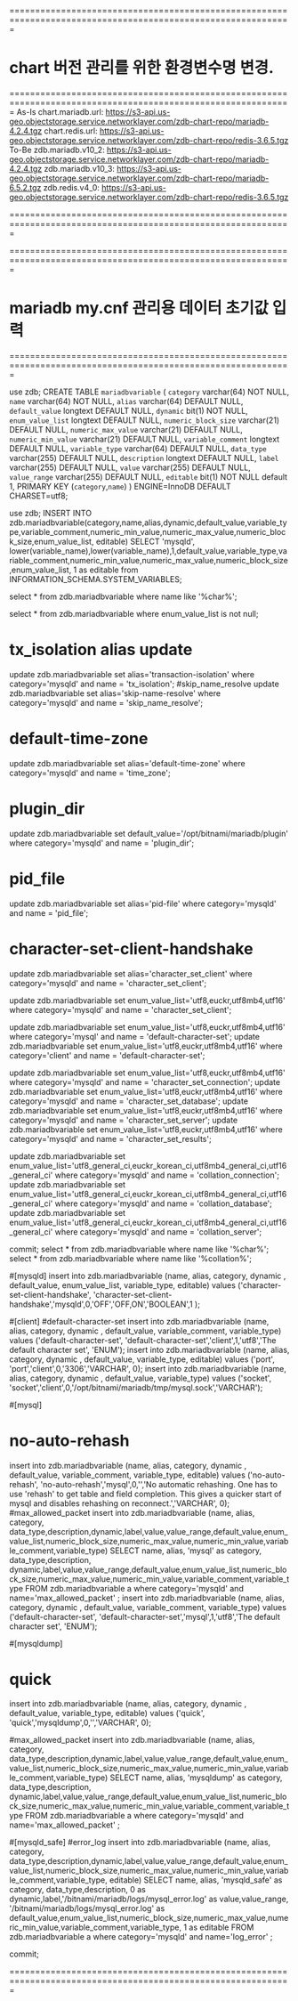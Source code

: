 
=============================================================================================================
# chart 버전 관리를 위한 환경변수명 변경.
=============================================================================================================
As-Is 
  chart.mariadb.url: https://s3-api.us-geo.objectstorage.service.networklayer.com/zdb-chart-repo/mariadb-4.2.4.tgz
  chart.redis.url: https://s3-api.us-geo.objectstorage.service.networklayer.com/zdb-chart-repo/redis-3.6.5.tgz
To-Be
  zdb.mariadb.v10_2: https://s3-api.us-geo.objectstorage.service.networklayer.com/zdb-chart-repo/mariadb-4.2.4.tgz
  zdb.mariadb.v10_3: https://s3-api.us-geo.objectstorage.service.networklayer.com/zdb-chart-repo/mariadb-6.5.2.tgz
  zdb.redis.v4_0: https://s3-api.us-geo.objectstorage.service.networklayer.com/zdb-chart-repo/redis-3.6.5.tgz
  
=============================================================================================================



=============================================================================================================
# mariadb my.cnf 관리용 데이터 초기값 입력
=============================================================================================================

use zdb;
CREATE TABLE `mariadbvariable` (
  `category` varchar(64) NOT NULL,
  `name` varchar(64) NOT NULL,
  `alias` varchar(64) DEFAULT NULL,
  `default_value` longtext DEFAULT NULL,
  `dynamic` bit(1) NOT NULL,
  `enum_value_list` longtext DEFAULT NULL,
  `numeric_block_size` varchar(21) DEFAULT NULL,
  `numeric_max_value` varchar(21) DEFAULT NULL,
  `numeric_min_value` varchar(21) DEFAULT NULL,
  `variable_comment` longtext DEFAULT NULL,
  `variable_type` varchar(64) DEFAULT NULL,
  `data_type` varchar(255) DEFAULT NULL,
  `description` longtext DEFAULT NULL,
  `label` varchar(255) DEFAULT NULL,
  `value` varchar(255) DEFAULT NULL,
  `value_range` varchar(255) DEFAULT NULL,
  `editable` bit(1) NOT NULL default 1,
  PRIMARY KEY (`category`,`name`)
) ENGINE=InnoDB DEFAULT CHARSET=utf8;

use zdb;
INSERT INTO zdb.mariadbvariable(category,name,alias,dynamic,default_value,variable_type,variable_comment,numeric_min_value,numeric_max_value,numeric_block_size,enum_value_list, editable)
SELECT 'mysqld', lower(variable_name),lower(variable_name),1,default_value,variable_type,variable_comment,numeric_min_value,numeric_max_value,numeric_block_size,enum_value_list, 1 as editable from INFORMATION_SCHEMA.SYSTEM_VARIABLES;

select * from zdb.mariadbvariable where name like '%char%';

select * from zdb.mariadbvariable where enum_value_list is not null;

# tx_isolation alias update 
update zdb.mariadbvariable set alias='transaction-isolation' where category='mysqld' and name = 'tx_isolation';
#skip_name_resolve
update zdb.mariadbvariable set alias='skip-name-resolve' where category='mysqld' and name = 'skip_name_resolve';
# default-time-zone
update zdb.mariadbvariable set alias='default-time-zone' where category='mysqld' and name = 'time_zone';
# plugin_dir
update zdb.mariadbvariable set default_value='/opt/bitnami/mariadb/plugin' where category='mysqld' and name = 'plugin_dir';
# pid_file
update zdb.mariadbvariable set alias='pid-file' where category='mysqld' and name = 'pid_file';

# character-set-client-handshake
update zdb.mariadbvariable set alias='character_set_client' where category='mysqld' and name = 'character_set_client';

update zdb.mariadbvariable set enum_value_list='utf8,euckr,utf8mb4,utf16' where category='mysqld' and name = 'character_set_client';

update zdb.mariadbvariable set enum_value_list='utf8,euckr,utf8mb4,utf16' where category='mysql' and name = 'default-character-set';
update zdb.mariadbvariable set enum_value_list='utf8,euckr,utf8mb4,utf16' where category='client' and name = 'default-character-set';

update zdb.mariadbvariable set enum_value_list='utf8,euckr,utf8mb4,utf16' where category='mysqld' and name = 'character_set_connection';
update zdb.mariadbvariable set enum_value_list='utf8,euckr,utf8mb4,utf16' where category='mysqld' and name = 'character_set_database';
update zdb.mariadbvariable set enum_value_list='utf8,euckr,utf8mb4,utf16' where category='mysqld' and name = 'character_set_server';
update zdb.mariadbvariable set enum_value_list='utf8,euckr,utf8mb4,utf16' where category='mysqld' and name = 'character_set_results';

update zdb.mariadbvariable set enum_value_list='utf8_general_ci,euckr_korean_ci,utf8mb4_general_ci,utf16_general_ci' where category='mysqld' and name = 'collation_connection';
update zdb.mariadbvariable set enum_value_list='utf8_general_ci,euckr_korean_ci,utf8mb4_general_ci,utf16_general_ci' where category='mysqld' and name = 'collation_database';
update zdb.mariadbvariable set enum_value_list='utf8_general_ci,euckr_korean_ci,utf8mb4_general_ci,utf16_general_ci' where category='mysqld' and name = 'collation_server';

commit;
select * from zdb.mariadbvariable where name like '%char%';
select * from zdb.mariadbvariable where name like '%collation%';

#[mysqld]
insert into  zdb.mariadbvariable (name, alias, category, dynamic , default_value, enum_value_list, variable_type, editable) values ('character-set-client-handshake', 'character-set-client-handshake','mysqld',0,'OFF','OFF,ON','BOOLEAN',1 );

#[client]
#default-character-set
insert into  zdb.mariadbvariable (name, alias, category, dynamic , default_value, variable_comment, variable_type) values ('default-character-set', 'default-character-set','client',1,'utf8','The default character set', 'ENUM');
insert into  zdb.mariadbvariable (name, alias, category, dynamic , default_value, variable_type, editable) values ('port', 'port','client',0,'3306','VARCHAR', 0);
insert into  zdb.mariadbvariable (name, alias, category, dynamic , default_value, variable_type) values ('socket', 'socket','client',0,'/opt/bitnami/mariadb/tmp/mysql.sock','VARCHAR');

#[mysql]
# no-auto-rehash
insert into  zdb.mariadbvariable (name, alias, category, dynamic , default_value, variable_comment, variable_type, editable) values ('no-auto-rehash', 'no-auto-rehash','mysql',0,'','No automatic rehashing. One has to use \'rehash\' to get table and field completion. This gives a quicker start of mysql and disables rehashing on reconnect.','VARCHAR', 0);
#max_allowed_packet
insert into  zdb.mariadbvariable (name, alias, category, data_type,description,dynamic,label,value,value_range,default_value,enum_value_list,numeric_block_size,numeric_max_value,numeric_min_value,variable_comment,variable_type) 
SELECT name, alias, 'mysql' as category, data_type,description, dynamic,label,value,value_range,default_value,enum_value_list,numeric_block_size,numeric_max_value,numeric_min_value,variable_comment,variable_type  FROM zdb.mariadbvariable a where category='mysqld' and name='max_allowed_packet' ;
insert into  zdb.mariadbvariable (name, alias, category, dynamic , default_value, variable_comment, variable_type) values ('default-character-set', 'default-character-set','mysql',1,'utf8','The default character set', 'ENUM');


#[mysqldump]
# quick
insert into  zdb.mariadbvariable (name, alias, category, dynamic , default_value, variable_type, editable) values ('quick', 'quick','mysqldump',0,'','VARCHAR', 0);


#max_allowed_packet
insert into  zdb.mariadbvariable (name, alias, category, data_type,description,dynamic,label,value,value_range,default_value,enum_value_list,numeric_block_size,numeric_max_value,numeric_min_value,variable_comment,variable_type) 
SELECT name, alias, 'mysqldump' as category, data_type,description, dynamic,label,value,value_range,default_value,enum_value_list,numeric_block_size,numeric_max_value,numeric_min_value,variable_comment,variable_type  FROM zdb.mariadbvariable a where category='mysqld' and name='max_allowed_packet' ;

#[mysqld_safe]
#error_log
insert into  zdb.mariadbvariable (name, alias, category, data_type,description,dynamic,label,value,value_range,default_value,enum_value_list,numeric_block_size,numeric_max_value,numeric_min_value,variable_comment,variable_type, editable) 
SELECT name, alias, 'mysqld_safe' as category, data_type,description, 0 as dynamic,label,'/bitnami/mariadb/logs/mysql_error.log' as value,value_range, '/bitnami/mariadb/logs/mysql_error.log' as default_value,enum_value_list,numeric_block_size,numeric_max_value,numeric_min_value,variable_comment,variable_type, 1 as editable FROM zdb.mariadbvariable a where category='mysqld' and name='log_error' ;

commit;

=============================================================================================================
